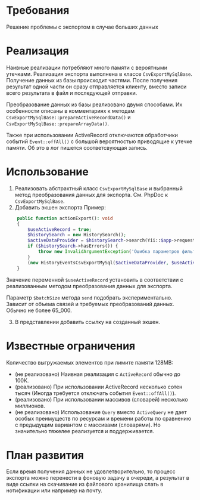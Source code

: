 # Требования

Решение проблемы с экспортом в случае больших данных

# Реализация

Наивные реализации потребляют много памяти с вероятными утечками. Реализация экспорта выполнена в
классе `CsvExportMySqlBase`. Получение данных из базы происходит частями. После получения результат одной части он
сразу отправляется клиенту, вместо записи всего результата в файл и последующей отправки.

Преобразование данных из базы реализовано двумя способами. Их особенности описаны в
комментариях к методам `CsvExportMySqlBase::prepareActiveRecordData()` и `CsvExportMySqlBase::prepareArrayData()`.

Также при использовании ActiveRecord отключаются обработчики событий `Event::offAll()` с большой вероятностью приводящие
к утечке памяти. Об это в лог пишется соответсвующая запись.

# Использование

1. Реализовать абстрактный класс `CsvExportMySqlBase` и выбранный метод преобразования данных для экспорта. См. PhpDoc
   к `CsvExportMySqlBase`.
2. Добавить экшен экспорта
   Пример:

```php
    public function actionExport(): void
    {
        $useActiveRecord = true;
        $historySearch = new HistorySearch();
        $activeDataProvider = $historySearch->search(Yii::$app->request->queryParams);
        if ($historySearch->hasErrors()) {
            throw new InvalidArgumentException('Ошибка параметров фильтра.');
        }
        (new HistoryEventsCsvExportMySql($activeDataProvider, $useActiveRecord))->send(2000);;
    }
```

Значение переменной `$useActiveRecord` установить в соответствии с реализованным методом преобразования данных для
экспорта.

Параметр `$batchSize` метода `send` подобрать экспериментально. Зависит от объема связей и требуемых преобразований
данных. Обычно не более 65_000.

3. В представлении добавить ссылку на созданный экшен.

# Известные ограничения

Количество выгружаемых элементов при лимите памяти 128MB:

- (не реализовано) Наивная реализация с `ActiveRecord` обычно до 100К.
- (реализовано) При использовании ActiveRecord несколько сотен тысяч (Иногда требуется отключать
  события `Event::offAll()`).
- (реализовано) При использовании массивов (словарей) несколько миллионов.
- (не реализовано) Использование `Query` вместо `ActiveQuery` не дает особых преимуществ по ресурсам и времени работы по
  сравнению с предыдущим вариантом с массивами (словарями). Но значительно тяжелее реализуется и поддерживается.

# План развития

Если время получения данных не удовлетворительно, то процесс экспорта можно перенести в фоновую задачу в очереди, а
результат в виде ссылки на скачивание из файлового хранилища слать в нотификации или например на почту.